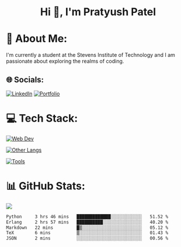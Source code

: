 <h1 align="center">Hi 👋, I'm Pratyush Patel</h1>

# 💫 About Me:
I'm currently a student at the Stevens Institute of Technology and I am passionate about exploring the realms of coding.


## 🌐 Socials:
[![LinkedIn](https://img.shields.io/badge/linkedin-%230077B5.svg?style=for-the-badge&logo=linkedin&logoColor=white)](https://linkedin.com/in/pratyush-patel) 
[![Portfolio](https://img.shields.io/badge/Portfolio-%23000000.svg?style=for-the-badge&logo=firefox&logoColor=#FF7139)](https://www.patelpratyush.com/)

# 💻 Tech Stack:
[![Web Dev](https://skillicons.dev/icons?i=html,css,js,ts,react,nodejs,next&theme=dark)](https://skillicons.dev)

[![Other Langs](https://skillicons.dev/icons?i=python,java,cpp,c,flask&theme=dark)](https://skillicons.dev)

[![Tools](https://skillicons.dev/icons?i=vscode,postman,netlify,vercel,heroku,git,github,figma,eclipse,firebase,aws&theme=dark)](https://skillicons.dev)

# 📊 GitHub Stats:
![](https://github-readme-streak-stats.herokuapp.com/?user=patelpratyush&theme=dark&hide_border=false)<br/>

<!--START_SECTION:waka-->

```txt
Python     3 hrs 46 mins   █████████████░░░░░░░░░░░░   51.52 %
Erlang     2 hrs 57 mins   ██████████░░░░░░░░░░░░░░░   40.20 %
Markdown   22 mins         █▒░░░░░░░░░░░░░░░░░░░░░░░   05.12 %
TeX        6 mins          ▒░░░░░░░░░░░░░░░░░░░░░░░░   01.43 %
JSON       2 mins          ░░░░░░░░░░░░░░░░░░░░░░░░░   00.56 %
```

<!--END_SECTION:waka-->
